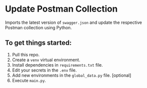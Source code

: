# Update Postman Collection
Imports the latest version of `swagger.json` and update the respective Postman collection using Python.

## To get things started:
1. Pull this repo.
2. Create a `venv` virtual environment.
3. Install dependencies in `requirements.txt` file.
4. Edit your secrets in the `.env` file.
5. Add new environments in the `global_data.py` file. [optional]
6. Execute `main.py`.
